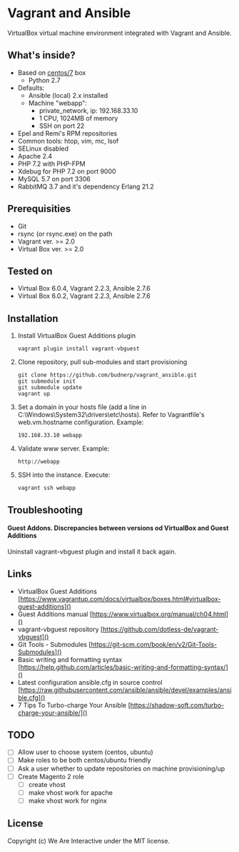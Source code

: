 # Vagrant and Ansible
VirtualBox virtual machine environment integrated with Vagrant and Ansible.

## What's inside?
- Based on [centos/7](https://app.vagrantup.com/centos/boxes/7) box
    - Python 2.7
- Defaults: 
    - Ansible (local) 2.x installed 
    - Machine "webapp":
        - private_network, ip: 192.168.33.10
        - 1 CPU, 1024MB of memory
        - SSH on port 22
- Epel and Remi's RPM repositories
- Common tools: htop, vim, mc, lsof
- SELinux disabled
- Apache 2.4
- PHP 7.2 with PHP-FPM 
- Xdebug for PHP 7.2 on port 9000
- MySQL 5.7 on port 3306
- RabbitMQ 3.7 and it's dependency Erlang 21.2

## Prerequisities
- Git
- rsync (or rsync.exe) on the path
- Vagrant ver. >= 2.0
- Virtual Box ver. >= 2.0

## Tested on
- Virtual Box 6.0.4, Vagrant 2.2.3, Ansible 2.7.6
- Virtual Box 6.0.2, Vagrant 2.2.3, Ansible 2.7.6

## Installation
1. Install VirtualBox Guest Additions plugin
    ```
    vagrant plugin install vagrant-vbguest
    ```
2. Clone repository, pull sub-modules and start provisioning
    ```
    git clone https://github.com/budnerp/vagrant_ansible.git
    git submodule init
    git submodule update
    vagrant up
    ```
3. Set a domain in your hosts file (add a line in C:\Windows\System32\drivers\etc\hosts). Refer to Vagrantfile's web.vm.hostname configuration. Example:
    ```
    192.168.33.10 webapp
    ```
4. Validate www server. Example:
    ```
    http://webapp
    ```
5. SSH into the instance. Execute:
    ```
    vagrant ssh webapp
    ```

## Troubleshooting
#### Guest Addons. Discrepancies between versions od VirtualBox and Guest Additions   
Uninstall vagrant-vbguest plugin and install it back again.

## Links
- VirtualBox Guest Additions [https://www.vagrantup.com/docs/virtualbox/boxes.html#virtualbox-guest-additions]()
- Guest Additions manual [https://www.virtualbox.org/manual/ch04.html]()
- vagrant-vbguest repository [https://github.com/dotless-de/vagrant-vbguest]() 
- Git Tools - Submodules [https://git-scm.com/book/en/v2/Git-Tools-Submodules]()
- Basic writing and formatting syntax [https://help.github.com/articles/basic-writing-and-formatting-syntax/]()
- Latest configuration ansible.cfg in source control [https://raw.githubusercontent.com/ansible/ansible/devel/examples/ansible.cfg]()
- 7 Tips To Turbo-charge Your Ansible [https://shadow-soft.com/turbo-charge-your-ansible/]()

## TODO
-[ ] Allow user to choose system (centos, ubuntu)
-[ ] Make roles to be both centos/ubuntu friendly
-[ ] Ask a user whether to update repositories on machine provisioning/up
-[ ] Create Magento 2 role
    -[ ] create vhost
    -[ ] make vhost work for apache
    -[ ] make vhost work for nginx

## License
Copyright (c) We Are Interactive under the MIT license.

